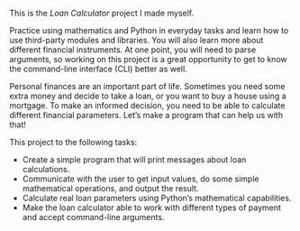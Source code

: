 This is the *Loan Calculator* project I made myself.

Practice using mathematics and Python in everyday tasks and learn how to use third-party modules and libraries. You will also learn more about different financial instruments. At one point, you will need to parse arguments, so working on this project is a great opportunity to get to know the command-line interface (CLI) better as well.

Personal finances are an important part of life. Sometimes you need some extra money and decide to take a loan, or you want to buy a house using a mortgage. To make an informed decision, you need to be able to calculate different financial parameters. Let’s make a program that can help us with that!

This project to the following tasks:

* Create a simple program that will print messages about loan calculations.
* Communicate with the user to get input values, do some simple mathematical operations, and output the result.
* Calculate real loan parameters using Python’s mathematical capabilities.
* Make the loan calculator able to work with different types of payment and accept command-line arguments.

